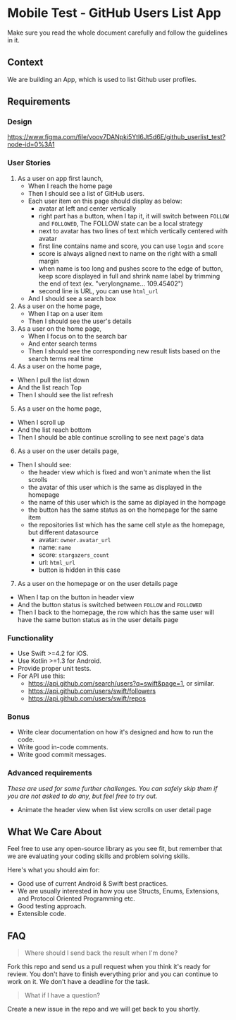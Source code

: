 # Mobile Test - GitHub Users List App

Make sure you read the whole document carefully and follow the guidelines in it.

## Context

We are building an App, which is used to list Github user profiles.

## Requirements

### Design

https://www.figma.com/file/voov7DANpki5YtI6Jt5d6E/github_userlist_test?node-id=0%3A1

### User Stories

1. As a user on app first launch,
    - When I reach the home page
    - Then I should see a list of GitHub users.
    - Each user item on this page should display as below: 
      - avatar at left and center vertically
      - right part has a button, when I tap it, it will switch between `FOLLOW` and `FOLLOWED`, The FOLLOW state can be a local strategy
      - next to avatar has two lines of text which vertically centered with avatar
       - first line contains name and score, you can use `login` and `score`
       - score is always aligned next to name on the right with a small margin
       - when name is too long and pushes score to the edge of button, keep score displayed in full and shrink name label by trimming the end of text (ex. "verylongname... 109.45402")
       - second line is URL, you can use `html_url`
    - And I should see a search box
2. As a user on the home page,
    - When I tap on a user item
    - Then I should see the user's details
3. As a user on the home page,
    - When I focus on to the search bar
    - And enter search terms
    - Then I should see the corresponding new result lists based on the search terms real time
4. As a user on the home page,
  - When I pull the list down
  - And the list reach Top
  - Then I should see the list refresh
5. As a user on the home page,
  - When I scroll up
  - And the list reach bottom
  - Then I should be able continue scrolling to see next page's data
6. As a user on the user details page,
  - Then I should see:
     - the header view which is fixed and won't animate when the list scrolls
     - the avatar of this user which is the same as displayed in the homepage
     - the name of this user which is the same as diplayed in the hompage
     - the button has the same status as on the homepage for the same item
     - the repositories list which has the same cell style as the homepage, but different datasource
        - avatar: `owner.avatar_url`
        - name: `name`
        - score: `stargazers_count`
        - url: `html_url`
        - button is hidden in this case
7. As a user on the homepage or on the user details page
  - When I tap on the button in header view
  - And the button status is switched between `FOLLOW` and `FOLLOWED`
  - Then I back to the homepage, the row which has the same user will have the same button status as in the user details page

### Functionality

- Use Swift >=4.2 for iOS.
- Use Kotlin >=1.3 for Android.
- Provide proper unit tests.
- For API use this: 
  - https://api.github.com/search/users?q=swift&page=1, or similar.
  - https://api.github.com/users/swift/followers
  - https://api.github.com/users/swift/repos

### Bonus

- Write clear documentation on how it's designed and how to run the code.
- Write good in-code comments.
- Write good commit messages.

### Advanced requirements

*These are used for some further challenges. You can safely skip them if you are not asked to do any, but feel free to try out.*

- Animate the header view when list view scrolls on user detail page

## What We Care About

Feel free to use any open-source library as you see fit, but remember that we are evaluating your coding skills and problem solving skills.

Here's what you should aim for:

- Good use of current Android & Swift best practices.
- We are usually interested in how you use Structs, Enums, Extensions, and Protocol Oriented Programming etc.
- Good testing approach.
- Extensible code.


## FAQ

> Where should I send back the result when I'm done?

Fork this repo and send us a pull request when you think it's ready for review. You don't have to finish everything prior and you can continue to work on it. We don't have a deadline for the task.

> What if I have a question?

Create a new issue in the repo and we will get back to you shortly.
